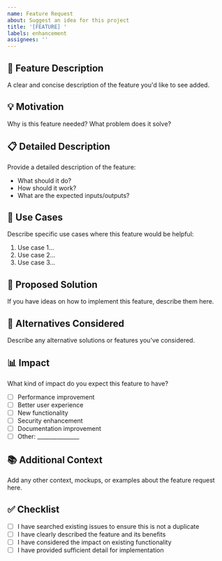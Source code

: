 ```yaml
---
name: Feature Request
about: Suggest an idea for this project
title: '[FEATURE] '
labels: enhancement
assignees: ''
---
```


## 🚀 Feature Description

A clear and concise description of the feature you'd like to see added.

## 💡 Motivation

Why is this feature needed? What problem does it solve?

## 📋 Detailed Description

Provide a detailed description of the feature:

- What should it do?
- How should it work?
- What are the expected inputs/outputs?

## 🎯 Use Cases

Describe specific use cases where this feature would be helpful:

1. Use case 1...
2. Use case 2...
3. Use case 3...

## 💭 Proposed Solution

If you have ideas on how to implement this feature, describe them here.

## 🔄 Alternatives Considered

Describe any alternative solutions or features you've considered.

## 📊 Impact

What kind of impact do you expect this feature to have?

- [ ] Performance improvement
- [ ] Better user experience
- [ ] New functionality
- [ ] Security enhancement
- [ ] Documentation improvement
- [ ] Other: _______________

## 📚 Additional Context

Add any other context, mockups, or examples about the feature request here.

## ✅ Checklist

- [ ] I have searched existing issues to ensure this is not a duplicate
- [ ] I have clearly described the feature and its benefits
- [ ] I have considered the impact on existing functionality
- [ ] I have provided sufficient detail for implementation
